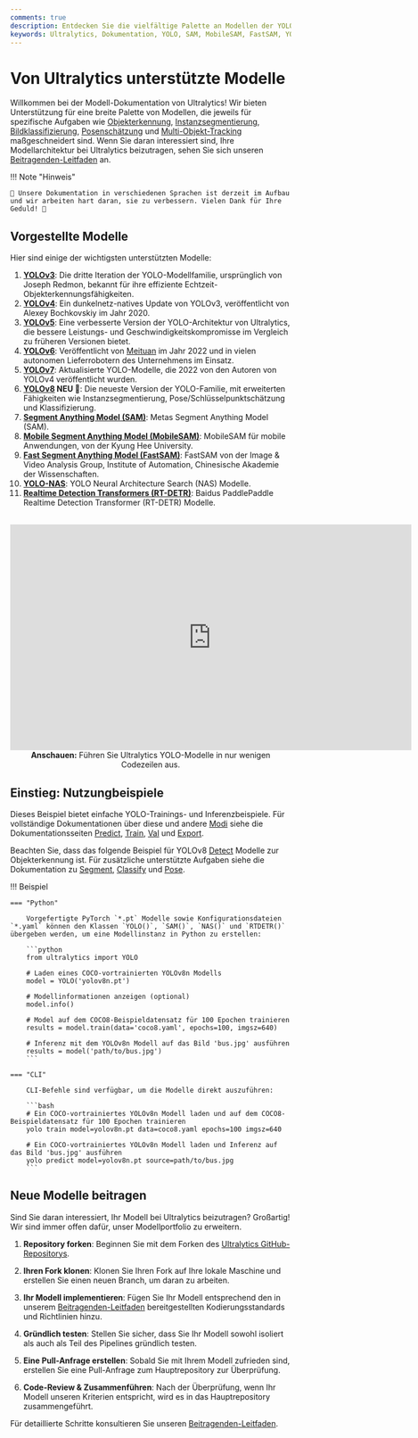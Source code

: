 ```yaml
---
comments: true
description: Entdecken Sie die vielfältige Palette an Modellen der YOLO-Familie, SAM, MobileSAM, FastSAM, YOLO-NAS und RT-DETR, die von Ultralytics unterstützt werden. Beginnen Sie mit Beispielen für die CLI- und Python-Nutzung.
keywords: Ultralytics, Dokumentation, YOLO, SAM, MobileSAM, FastSAM, YOLO-NAS, RT-DETR, Modelle, Architekturen, Python, CLI
---
```


# Von Ultralytics unterstützte Modelle

Willkommen bei der Modell-Dokumentation von Ultralytics! Wir bieten Unterstützung für eine breite Palette von Modellen, die jeweils für spezifische Aufgaben wie [Objekterkennung](../tasks/detect.md), [Instanzsegmentierung](../tasks/segment.md), [Bildklassifizierung](../tasks/classify.md), [Posenschätzung](../tasks/pose.md) und [Multi-Objekt-Tracking](../modes/track.md) maßgeschneidert sind. Wenn Sie daran interessiert sind, Ihre Modellarchitektur bei Ultralytics beizutragen, sehen Sie sich unseren [Beitragenden-Leitfaden](../help/contributing.md) an.

!!! Note "Hinweis"

    🚧 Unsere Dokumentation in verschiedenen Sprachen ist derzeit im Aufbau und wir arbeiten hart daran, sie zu verbessern. Vielen Dank für Ihre Geduld! 🙏

## Vorgestellte Modelle

Hier sind einige der wichtigsten unterstützten Modelle:

1. **[YOLOv3](yolov3.md)**: Die dritte Iteration der YOLO-Modellfamilie, ursprünglich von Joseph Redmon, bekannt für ihre effiziente Echtzeit-Objekterkennungsfähigkeiten.
2. **[YOLOv4](yolov4.md)**: Ein dunkelnetz-natives Update von YOLOv3, veröffentlicht von Alexey Bochkovskiy im Jahr 2020.
3. **[YOLOv5](yolov5.md)**: Eine verbesserte Version der YOLO-Architektur von Ultralytics, die bessere Leistungs- und Geschwindigkeitskompromisse im Vergleich zu früheren Versionen bietet.
4. **[YOLOv6](yolov6.md)**: Veröffentlicht von [Meituan](https://about.meituan.com/) im Jahr 2022 und in vielen autonomen Lieferrobotern des Unternehmens im Einsatz.
5. **[YOLOv7](yolov7.md)**: Aktualisierte YOLO-Modelle, die 2022 von den Autoren von YOLOv4 veröffentlicht wurden.
6. **[YOLOv8](yolov8.md) NEU 🚀**: Die neueste Version der YOLO-Familie, mit erweiterten Fähigkeiten wie Instanzsegmentierung, Pose/Schlüsselpunktschätzung und Klassifizierung.
7. **[Segment Anything Model (SAM)](sam.md)**: Metas Segment Anything Model (SAM).
8. **[Mobile Segment Anything Model (MobileSAM)](mobile-sam.md)**: MobileSAM für mobile Anwendungen, von der Kyung Hee University.
9. **[Fast Segment Anything Model (FastSAM)](fast-sam.md)**: FastSAM von der Image & Video Analysis Group, Institute of Automation, Chinesische Akademie der Wissenschaften.
10. **[YOLO-NAS](yolo-nas.md)**: YOLO Neural Architecture Search (NAS) Modelle.
11. **[Realtime Detection Transformers (RT-DETR)](rtdetr.md)**: Baidus PaddlePaddle Realtime Detection Transformer (RT-DETR) Modelle.

<p align="center">
  <br>
  <iframe width="720" height="405" src="https://www.youtube.com/embed/MWq1UxqTClU?si=nHAW-lYDzrz68jR0"
    title="YouTube-Video-Player" frameborder="0"
    allow="accelerometer; autoplay; clipboard-write; encrypted-media; gyroscope; picture-in-picture; web-share"
    allowfullscreen>
  </iframe>
  <br>
  <strong>Anschauen:</strong> Führen Sie Ultralytics YOLO-Modelle in nur wenigen Codezeilen aus.
</p>

## Einstieg: Nutzungbeispiele

Dieses Beispiel bietet einfache YOLO-Trainings- und Inferenzbeispiele. Für vollständige Dokumentationen über diese und andere [Modi](../modes/index.md) siehe die Dokumentationsseiten [Predict](../modes/predict.md),  [Train](../modes/train.md), [Val](../modes/val.md) und [Export](../modes/export.md).

Beachten Sie, dass das folgende Beispiel für YOLOv8 [Detect](../tasks/detect.md) Modelle zur Objekterkennung ist. Für zusätzliche unterstützte Aufgaben siehe die Dokumentation zu [Segment](../tasks/segment.md), [Classify](../tasks/classify.md) und [Pose](../tasks/pose.md).

!!! Beispiel

    === "Python"

        Vorgefertigte PyTorch `*.pt` Modelle sowie Konfigurationsdateien `*.yaml` können den Klassen `YOLO()`, `SAM()`, `NAS()` und `RTDETR()` übergeben werden, um eine Modellinstanz in Python zu erstellen:

        ```python
        from ultralytics import YOLO

        # Laden eines COCO-vortrainierten YOLOv8n Modells
        model = YOLO('yolov8n.pt')

        # Modellinformationen anzeigen (optional)
        model.info()

        # Model auf dem COCO8-Beispieldatensatz für 100 Epochen trainieren
        results = model.train(data='coco8.yaml', epochs=100, imgsz=640)

        # Inferenz mit dem YOLOv8n Modell auf das Bild 'bus.jpg' ausführen
        results = model('path/to/bus.jpg')
        ```

    === "CLI"

        CLI-Befehle sind verfügbar, um die Modelle direkt auszuführen:

        ```bash
        # Ein COCO-vortrainiertes YOLOv8n Modell laden und auf dem COCO8-Beispieldatensatz für 100 Epochen trainieren
        yolo train model=yolov8n.pt data=coco8.yaml epochs=100 imgsz=640

        # Ein COCO-vortrainiertes YOLOv8n Modell laden und Inferenz auf das Bild 'bus.jpg' ausführen
        yolo predict model=yolov8n.pt source=path/to/bus.jpg
        ```

## Neue Modelle beitragen

Sind Sie daran interessiert, Ihr Modell bei Ultralytics beizutragen? Großartig! Wir sind immer offen dafür, unser Modellportfolio zu erweitern.

1. **Repository forken**: Beginnen Sie mit dem Forken des [Ultralytics GitHub-Repositorys](https://github.com/ultralytics/ultralytics).

2. **Ihren Fork klonen**: Klonen Sie Ihren Fork auf Ihre lokale Maschine und erstellen Sie einen neuen Branch, um daran zu arbeiten.

3. **Ihr Modell implementieren**: Fügen Sie Ihr Modell entsprechend den in unserem [Beitragenden-Leitfaden](../help/contributing.md) bereitgestellten Kodierungsstandards und Richtlinien hinzu.

4. **Gründlich testen**: Stellen Sie sicher, dass Sie Ihr Modell sowohl isoliert als auch als Teil des Pipelines gründlich testen.

5. **Eine Pull-Anfrage erstellen**: Sobald Sie mit Ihrem Modell zufrieden sind, erstellen Sie eine Pull-Anfrage zum Hauptrepository zur Überprüfung.

6. **Code-Review & Zusammenführen**: Nach der Überprüfung, wenn Ihr Modell unseren Kriterien entspricht, wird es in das Hauptrepository zusammengeführt.

Für detaillierte Schritte konsultieren Sie unseren [Beitragenden-Leitfaden](../help/contributing.md).
